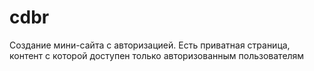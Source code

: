 # cdbr
Создание мини-сайта с авторизацией. Есть приватная страница, контент с которой доступен только авторизованным пользователям
